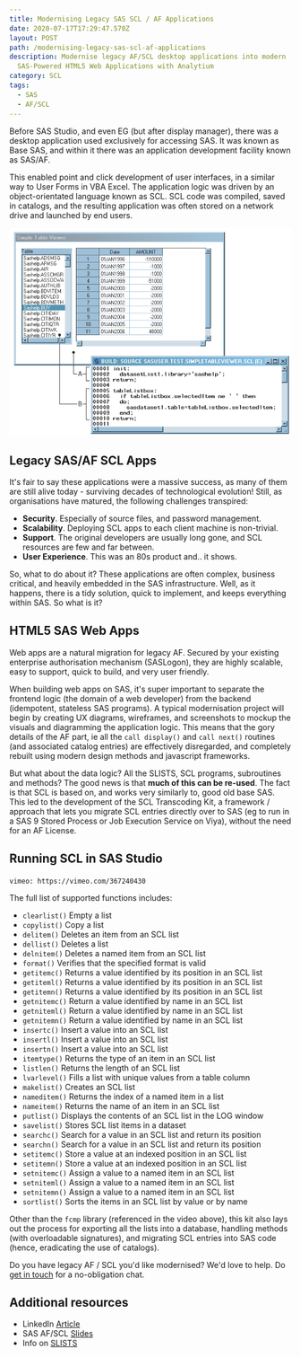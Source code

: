 ```yaml
---
title: Modernising Legacy SAS SCL / AF Applications
date: 2020-07-17T17:29:47.570Z
layout: POST
path: /modernising-legacy-sas-scl-af-applications
description: Modernise legacy AF/SCL desktop applications into modern
  SAS-Powered HTML5 Web Applications with Analytium
category: SCL
tags:
  - SAS
  - AF/SCL
---
```


Before SAS Studio, and even EG (but after display manager), there was a desktop application used exclusively for accessing SAS. It was known as Base SAS, and within it there was an application development facility known as SAS/AF.

This enabled point and click development of user interfaces, in a similar way to User Forms in VBA Excel. The application logic was driven by an object-orientated language known as SCL. SCL code was compiled, saved in catalogs, and the resulting application was often stored on a network drive and launched by end users.

![SAS AF SCL](../assets/sas_scl.png)

## Legacy SAS/AF SCL Apps

It's fair to say these applications were a massive success, as many of them are still alive today - surviving decades of technological evolution! Still, as organisations have matured, the following challenges transpired:

- **Security**. Especially of source files, and password management.
- **Scalability**. Deploying SCL apps to each client machine is non-trivial.
- **Support**. The original developers are usually long gone, and SCL resources are few and far between.
- **User Experience**. This was an 80s product and.. it shows.

So, what to do about it? These applications are often complex, business critical, and heavily embedded in the SAS infrastructure. Well, as it happens, there is a tidy solution, quick to implement, and keeps everything within SAS. So what is it?

## HTML5 SAS Web Apps

Web apps are a natural migration for legacy AF. Secured by your existing enterprise authorisation mechanism (SASLogon), they are highly scalable, easy to support, quick to build, and very user friendly.

When building web apps on SAS, it's super important to separate the frontend logic (the domain of a web developer) from the backend (idempotent, stateless SAS programs). A typical modernisation project will begin by creating UX diagrams, wireframes, and screenshots to mockup the visuals and diagramming the application logic. This means that the gory details of the AF part, ie all the `call display()` and `call next()` routines (and associated catalog entries) are effectively disregarded, and completely rebuilt using modern design methods and javascript frameworks.

But what about the data logic? All the SLISTS, SCL programs, subroutines and methods? The good news is that **much of this can be re-used**. The fact is that SCL is based on, and works very similarly to, good old base SAS. This led to the development of the SCL Transcoding Kit, a framework / approach that lets you migrate SCL entries directly over to SAS (eg to run in a SAS 9 Stored Process or Job Execution Service on Viya), without the need for an AF License.

## Running SCL in SAS Studio

`vimeo: https://vimeo.com/367240430`

The full list of supported functions includes:

- `clearlist()` Empty a list
- `copylist()` Copy a list
- `delitem()` Deletes an item from an SCL list
- `dellist()` Deletes a list
- `delnitem()` Deletes a named item from an SCL list
- `format()` Verifies that the specified format is valid
- `getitemc()` Returns a value identified by its position in an SCL list
- `getiteml()` Returns a value identified by its position in an SCL list
- `getitemn()` Returns a value identified by its position in an SCL list
- `getnitemc()` Return a value identified by name in an SCL list
- `getniteml()` Return a value identified by name in an SCL list
- `getnitemn()` Return a value identified by name in an SCL list
- `insertc()` Insert a value into an SCL list
- `insertl()` Insert a value into an SCL list
- `insertn()` Insert a value into an SCL list
- `itemtype()` Returns the type of an item in an SCL list
- `listlen()` Returns the length of an SCL list
- `lvarlevel()` Fills a list with unique values from a table column
- `makelist()` Creates an SCL list
- `nameditem()` Returns the index of a named item in a list
- `nameitem()` Returns the name of an item in an SCL list
- `putlist()` Displays the contents of an SCL list in the LOG window
- `savelist()` Stores SCL list items in a dataset
- `searchc()` Search for a value in an SCL list and return its position
- `searchn()` Search for a value in an SCL list and return its position
- `setitemc()` Store a value at an indexed position in an SCL list
- `setitemn()` Store a value at an indexed position in an SCL list
- `setnitemc()` Assign a value to a named item in an SCL list
- `setniteml()` Assign a value to a named item in an SCL list
- `setnitemn()` Assign a value to a named item in an SCL list
- `sortlist()` Sorts the items in an SCL list by value or by name

Other than the `fcmp` library (referenced in the video above), this kit also lays out the process for exporting all the lists into a database, handling methods (with overloadable signatures), and migrating SCL entries into SAS code (hence, eradicating the use of catalogs).

Do you have legacy AF / SCL you'd like modernised? We'd love to help. Do [get in touch](https://sasapps.io/contact-us) for a no-obligation chat.

## Additional resources

- LinkedIn [Article](https://www.linkedin.com/pulse/easy-af-scl-modernisation-html5-sas-allan-bowe)
- SAS AF/SCL [Slides](https://slides.com/allanbowe/sasaf)
- Info on [SLISTS](https://www.rawsas.com/slists-scl-lists-an-overview)
